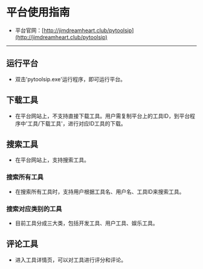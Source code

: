 # 平台使用指南
  * 平台官网：[http://jimdreamheart.club/pytoolsip](http://jimdreamheart.club/pytoolsip)

----

## 运行平台
  * 双击'pytoolsip.exe'运行程序，即可运行平台。

## 下载工具
  * 在平台网站上，不支持直接下载工具。用户需复制平台上的工具ID，到平台程序中'工具/下载工具'，进行对应ID工具的下载。

## 搜索工具
  * 在平台网站上，支持搜索工具。

### 搜索所有工具
  * 在搜索所有工具时，支持用户根据工具名、用户名、工具ID来搜索工具。

### 搜索对应类别的工具
  * 目前工具分成三大类，包括开发工具、用户工具、娱乐工具。

## 评论工具
  * 进入工具详情页，可以对工具进行评分和评论。
